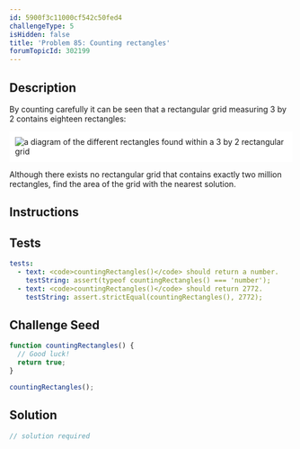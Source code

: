 ```yaml
---
id: 5900f3c11000cf542c50fed4
challengeType: 5
isHidden: false
title: 'Problem 85: Counting rectangles'
forumTopicId: 302199
---
```


## Description
<section id='description'>

By counting carefully it can be seen that a rectangular grid measuring 3 by 2 contains eighteen rectangles:

<img class="img-responsive center-block" alt="a diagram of the different rectangles found within a 3 by 2 rectangular grid" src="https://cdn-media-1.freecodecamp.org/project-euler/counting-rectangles.png" style="background-color: white; padding: 10px;">

Although there exists no rectangular grid that contains exactly two million rectangles, find the area of the grid with the nearest solution.

</section>

## Instructions
<section id='instructions'>

</section>

## Tests
<section id='tests'>

```yml
tests:
  - text: <code>countingRectangles()</code> should return a number.
    testString: assert(typeof countingRectangles() === 'number');
  - text: <code>countingRectangles()</code> should return 2772.
    testString: assert.strictEqual(countingRectangles(), 2772);

```

</section>

## Challenge Seed
<section id='challengeSeed'>

<div id='js-seed'>

```js
function countingRectangles() {
  // Good luck!
  return true;
}

countingRectangles();
```

</div>



</section>

## Solution
<section id='solution'>

```js
// solution required
```

</section>
